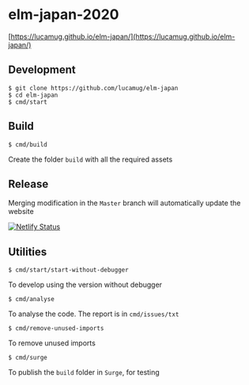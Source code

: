 # elm-japan-2020

[https://lucamug.github.io/elm-japan/](https://lucamug.github.io/elm-japan/)

## Development

```
$ git clone https://github.com/lucamug/elm-japan
$ cd elm-japan
$ cmd/start
```

## Build
```
$ cmd/build
```
Create the folder `build` with all the required assets

## Release

Merging modification in the `Master` branch will automatically update the website

[![Netlify Status](https://api.netlify.com/api/v1/badges/45a9e407-44b8-4f7d-99b4-929066ff06ba/deploy-status)](https://app.netlify.com/sites/elmjapan/deploys)

## Utilities
```
$ cmd/start/start-without-debugger
```
To develop using the version without debugger

```
$ cmd/analyse
```
To analyse the code. The report is in `cmd/issues/txt`

```
$ cmd/remove-unused-imports
```
To remove unused imports

```
$ cmd/surge
```
To publish the `build` folder in `Surge`, for testing
